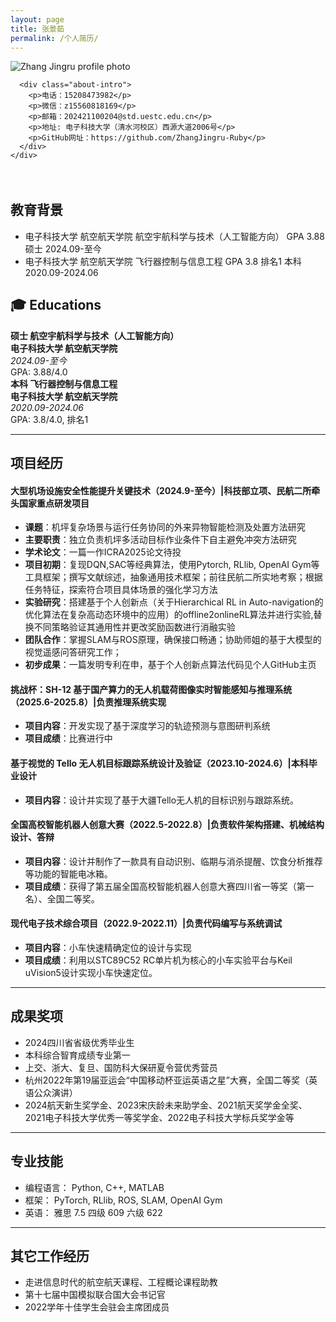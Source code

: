 ```yaml
---
layout: page
title: 张景茹
permalink: /个人简历/
---
```


<section class="about-hero">
  <div class="container">
    <div class="about-wrapper">
      <div class="about-image">
        <img src="{{ site.baseurl }}/images/02.jpg" alt="Zhang Jingru profile photo" />
      </div>

      <div class="about-intro">
        <p>电话：15208473982</p>
        <p>微信：z15560818169</p>
        <p>邮箱：202421100204@std.uestc.edu.cn</p>
        <p>地址: 电子科技大学（清水河校区）西源大道2006号</p>
        <p>GitHub网址：https://github.com/ZhangJingru-Ruby</p>
      </div>
    </div>
  </div>
</section>

<div style="margin-top: 4rem;"></div>

## 教育背景

- 电子科技大学 航空航天学院 航空宇航科学与技术（人工智能方向） 	GPA 3.88        硕士	2024.09-至今
- 电子科技大学 航空航天学院 飞行器控制与信息工程 	           GPA 3.8 排名1   本科	   2020.09-2024.06

<section class="about-education">
  <h2>🎓 Educations</h2>

  <div class="edu-row">
    <div class="edu-degree">
      <strong> 硕士 航空宇航科学与技术（人工智能方向）</strong>
    </div>
    <div class="edu-school">
      <strong>电子科技大学 航空航天学院</strong>
    </div>
    <div class="edu-time">
      <em>2024.09-至今</em><br>
      GPA: 3.88/4.0
    </div>
  </div>

  <div class="edu-row">
    <div class="edu-degree">
      <strong>本科 飞行器控制与信息工程</strong>
    </div>
    <div class="edu-school">
      <strong>电子科技大学 航空航天学院</strong>
    </div>
    <div class="edu-time">
      <em>2020.09-2024.06</em><br>
      GPA: 3.8/4.0, 排名1
    </div>
  </div>
</section>

---

## 项目经历

#### 大型机场设施安全性能提升关键技术（2024.9-至今）|科技部立项、民航二所牵头国家重点研发项目

- **课题**：机坪复杂场景与运行任务协同的外来异物智能检测及处置方法研究
- **主要职责**：独立负责机坪多活动目标作业条件下自主避免冲突方法研究
- **学术论文**：一篇一作ICRA2025论文待投
- **项目初期**：复现DQN,SAC等经典算法，使用Pytorch, RLlib, OpenAI Gym等工具框架；撰写文献综述，抽象通用技术框架；前往民航二所实地考察；根据任务特征，探索符合项目具体场景的强化学习方法
- **实验研究**：搭建基于个人创新点（关于Hierarchical RL in Auto-navigation的优化算法在复杂高动态环境中的应用）的offline2onlineRL算法并进行实验,替换不同策略验证其通用性并更改奖励函数进行消融实验
- **团队合作**：掌握SLAM与ROS原理，确保接口畅通；协助师姐的基于大模型的视觉遥感问答研究工作；
- **初步成果**：一篇发明专利在申，基于个人创新点算法代码见个人GitHub主页

#### 挑战杯：SH-12 基于国产算力的无人机载荷图像实时智能感知与推理系统（2025.6-2025.8）|负责推理系统实现

- **项目内容**：开发实现了基于深度学习的轨迹预测与意图研判系统 
- **项目成绩**：比赛进行中

#### 基于视觉的 Tello 无人机目标跟踪系统设计及验证（2023.10-2024.6）|本科毕业设计

- **项目内容**：设计并实现了基于大疆Tello无人机的目标识别与跟踪系统。

#### 全国高校智能机器人创意大赛（2022.5-2022.8）|负责软件架构搭建、机械结构设计、答辩

- **项目内容**：设计并制作了一款具有自动识别、临期与消杀提醒、饮食分析推荐等功能的智能电冰箱。
- **项目成绩**：获得了第五届全国高校智能机器人创意大赛四川省一等奖（第一名）、全国二等奖。

#### 现代电子技术综合项目（2022.9-2022.11）|负责代码编写与系统调试

- **项目内容**：小车快速精确定位的设计与实现
- **项目成绩**：利用以STC89C52 RC单片机为核心的小车实验平台与Keil uVision5设计实现小车快速定位。

---

## 成果奖项

- 2024四川省省级优秀毕业生
- 本科综合智育成绩专业第一
- 上交、浙大、复旦、国防科大保研夏令营优秀营员
- 杭州2022年第19届亚运会“中国移动杯亚运英语之星”大赛，全国二等奖（英语公众演讲）
- 2024航天新生奖学金、2023宋庆龄未来助学金、2021航天奖学金全奖、2021电子科技大学优秀一等奖学金、2022电子科技大学标兵奖学金等

---

## 专业技能

- 编程语言： Python, C++, MATLAB
- 框架： PyTorch, RLlib, ROS, SLAM, OpenAI Gym
- 英语： 雅思 7.5 四级 609 六级 622

---

## 其它工作经历

- 走进信息时代的航空航天课程、工程概论课程助教
- 第十七届中国模拟联合国大会书记官
- 2022学年十佳学生会驻会主席团成员
